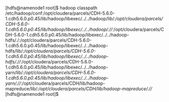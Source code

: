 [hdfs@namenode1 root]$ hadoop classpath <br>
/etc/hadoop/conf:/opt/cloudera/parcels/CDH-5.6.0-1.cdh5.6.0.p0.45/lib/hadoop/libexec/../../hadoop/lib/*:/opt/cloudera/parcels/CDH-5.6.0-1.cdh5.6.0.p0.45/lib/hadoop/libexec/../../hadoop/.//*:/opt/cloudera/parcels/CDH-5.6.0-1.cdh5.6.0.p0.45/lib/hadoop/libexec/../../hadoop-hdfs/./:/opt/cloudera/parcels/CDH-5.6.0-1.cdh5.6.0.p0.45/lib/hadoop/libexec/../../hadoop-hdfs/lib/*:/opt/cloudera/parcels/CDH-5.6.0-1.cdh5.6.0.p0.45/lib/hadoop/libexec/../../hadoop-hdfs/.//*:/opt/cloudera/parcels/CDH-5.6.0-1.cdh5.6.0.p0.45/lib/hadoop/libexec/../../hadoop-yarn/lib/*:/opt/cloudera/parcels/CDH-5.6.0-1.cdh5.6.0.p0.45/lib/hadoop/libexec/../../hadoop-yarn/.//*:/opt/cloudera/parcels/CDH/lib/hadoop-mapreduce/lib/*:/opt/cloudera/parcels/CDH/lib/hadoop-mapreduce/.//* <br>
[hdfs@namenode1 root]$  <br>



